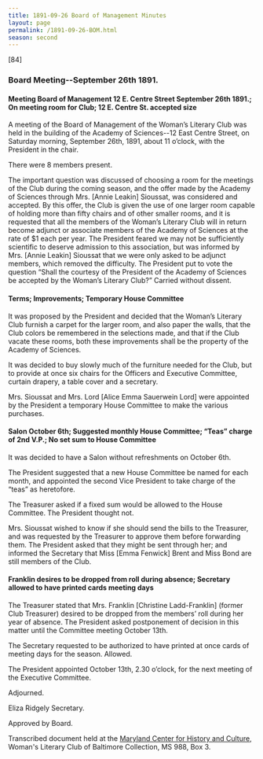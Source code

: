 ```yaml
---
title: 1891-09-26 Board of Management Minutes
layout: page
permalink: /1891-09-26-BOM.html
season: second
---
```


<style>
    #maincontent{
        font-size:1.4em;
    }
</style>
[84]

### Board Meeting--September 26th 1891.

#### Meeting Board of Management 12 E. Centre Street September 26th 1891.; On meeting room for Club; 12 E. Centre St. accepted size

A meeting of the Board of Management of the Woman’s Literary Club was held in the building of the Academy of Sciences--12 East Centre Street, on Saturday morning, September 26th, 1891, about 11 o’clock, with the President in the chair.

There were 8 members present.

The important question was discussed of choosing a room for the meetings of the Club during the coming season, and the offer made by the Academy of Sciences through Mrs. [Annie Leakin] Sioussat, was considered and accepted. By this offer, the Club is given the use of one larger room capable of holding more than fifty chairs and of other smaller rooms, and it is requested that all the members of the Woman’s Literary Club will in return become adjunct or associate members of the Academy of Sciences at the rate of $1 each per year. The President feared we may not be sufficiently scientific to deserve admission to this association, but was informed by Mrs. [Annie Leakin] Sioussat that we were only asked to be adjunct members, which removed the difficulty. The President put to vote the question “Shall the courtesy of the President of the Academy of Sciences be accepted by the Woman’s Literary Club?” Carried without dissent.

#### Terms; Improvements; Temporary House Committee

It was proposed by the President and decided that the Woman’s Literary Club furnish a carpet for the larger room, and also paper the walls, that the Club colors be remembered in the selections made, and that if the Club vacate these rooms, both these improvements shall be the property of the Academy of Sciences.

It was decided to buy slowly much of the furniture needed for the Club, but to provide at once six chairs for the Officers and Executive Committee, curtain drapery, a table cover and a secretary.

Mrs. Sioussat and Mrs. Lord [Alice Emma Sauerwein Lord] were appointed by the President a temporary House Committee to make the various purchases.

#### Salon October 6th; Suggested monthly House Committee; “Teas” charge of 2nd V.P.; No set sum to House Committee

It was decided to have a Salon without refreshments on October 6th.

The President suggested that a new House Committee be named for each month, and appointed the second Vice President to take charge of the “teas” as heretofore.

The Treasurer asked if a fixed sum would be allowed to the House Committee. The President thought not.

Mrs. Sioussat wished to know if she should send the bills to the Treasurer, and was requested by the Treasurer to approve them before forwarding them. The President asked that they might be sent through her; and informed the Secretary that Miss [Emma Fenwick] Brent and Miss Bond are still members of the Club.

#### Franklin desires to be dropped from roll during absence; Secretary allowed to have printed cards meeting days

The Treasurer stated that Mrs. Franklin [Christine Ladd-Franklin] (former Club Treasurer) desired to be dropped from the members’ roll during her year of absence. The President asked postponement of decision in this matter until the Committee meeting October 13th.

The Secretary requested to be authorized to have printed at once cards of meeting days for the season. Allowed.

The President appointed October 13th, 2.30 o’clock, for the next meeting of the Executive Committee.

Adjourned.

Eliza Ridgely
Secretary.

Approved by Board.

Transcribed document held at the [Maryland Center for History and Culture](http://mdhs.org/), Woman's Literary Club of Baltimore Collection, MS 988, Box 3. 